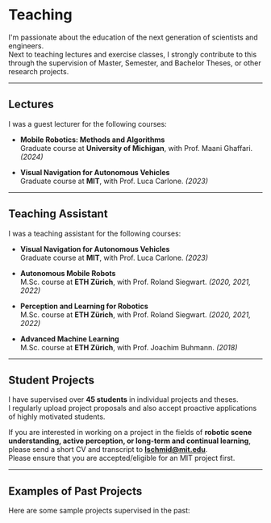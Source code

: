 # Teaching

I'm passionate about the education of the next generation of scientists and engineers.  
Next to teaching lectures and exercise classes, I strongly contribute to this through the supervision of Master, Semester, and Bachelor Theses, or other research projects.

---

## Lectures

I was a guest lecturer for the following courses:

- **Mobile Robotics: Methods and Algorithms**  
  Graduate course at **University of Michigan**, with Prof. Maani Ghaffari. *(2024)*

- **Visual Navigation for Autonomous Vehicles**  
  Graduate course at **MIT**, with Prof. Luca Carlone. *(2023)*

---

## Teaching Assistant

I was a teaching assistant for the following courses:

- **Visual Navigation for Autonomous Vehicles**  
  Graduate course at **MIT**, with Prof. Luca Carlone. *(2023)*

- **Autonomous Mobile Robots**  
  M.Sc. course at **ETH Zürich**, with Prof. Roland Siegwart. *(2020, 2021, 2022)*

- **Perception and Learning for Robotics**  
  M.Sc. course at **ETH Zürich**, with Prof. Roland Siegwart. *(2020, 2021, 2022)*

- **Advanced Machine Learning**  
  M.Sc. course at **ETH Zürich**, with Prof. Joachim Buhmann. *(2018)*

---

## Student Projects

I have supervised over **45 students** in individual projects and theses.  
I regularly upload project proposals and also accept proactive applications of highly motivated students.  

If you are interested in working on a project in the fields of **robotic scene understanding, active perception, or long-term and continual learning**, please send a short CV and transcript to **lschmid@mit.edu**.  
Please ensure that you are accepted/eligible for an MIT project first.

---

## Examples of Past Projects

Here are some sample projects supervised in the past:


